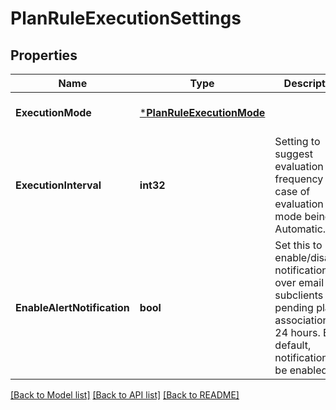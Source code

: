 # PlanRuleExecutionSettings

## Properties
Name | Type | Description | Notes
------------ | ------------- | ------------- | -------------
**ExecutionMode** | [***PlanRuleExecutionMode**](PlanRuleExecutionMode.md) |  | [optional] [default to null]
**ExecutionInterval** | **int32** | Setting to suggest evaluation frequency in case of evaluation mode being Automatic. | [optional] [default to null]
**EnableAlertNotification** | **bool** | Set this to enable/disable notification over email for subclients pending plan associationover 24 hours. By default, notification will be enabled. | [optional] [default to null]

[[Back to Model list]](../README.md#documentation-for-models) [[Back to API list]](../README.md#documentation-for-api-endpoints) [[Back to README]](../README.md)

